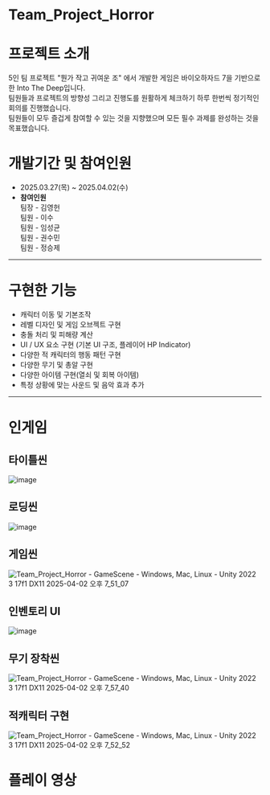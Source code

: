 # Team_Project_Horror

# 프로젝트 소개  
5인 팀 프로젝트 "뭔가 작고 귀여운 조" 에서 개발한 게임은 바이오하자드 7을 기반으로 한 Into The Deep입니다.  
팀원들과 프로젝트의 방향성 그리고 진행도를 원활하게 체크하기 하루 한번씩 정기적인 회의를 진행했습니다.  
팀원들이 모두 즐겁게 참여할 수 있는 것을 지향했으며 모든 필수 과제를 완성하는 것을 목표했습니다.
# 개발기간 및 참여인원  
- 2025.03.27(목)  ~ 2025.04.02(수)
- **참여인원**  
  팀장 - 김영헌  
  팀원 - 이수  
  팀원 - 임성균  
  팀원 - 권수민  
  팀원 - 정승제  
---
# 구현한 기능
- 캐릭터 이동 및 기본조작
- 레벨 디자인 및 게임 오브젝트 구현
- 충돌 처리 및 피해량 계산
- UI / UX 요소 구현 (기본 UI 구조, 플레이어 HP Indicator)
- 다양한 적 캐릭터의 행동 패턴 구현
- 다양한 무기 및 총알 구현
- 다양한 아이템 구현(열쇠 및 회복 아이템)
- 특정 상황에 맞는 사운드 및 음악 효과 추가
---
# 인게임
타이틀씬 
---
![image](https://github.com/user-attachments/assets/705032f0-4a02-4361-b10b-8ca3805282ae)

로딩씬  
---
![image](https://github.com/user-attachments/assets/6163d783-3c41-4426-8da3-f2ee87e3f1df)

게임씬   
---
![Team_Project_Horror - GameScene - Windows, Mac, Linux - Unity 2022 3 17f1 _DX11_ 2025-04-02 오후 7_51_07](https://github.com/user-attachments/assets/10f6081f-c1f6-4b31-8083-823f4a987721)

인벤토리 UI
---
![image](https://github.com/user-attachments/assets/1ee128d7-5b7d-41a7-a9d7-c7b3c808ad1c)

무기 장착씬
---
![Team_Project_Horror - GameScene - Windows, Mac, Linux - Unity 2022 3 17f1 _DX11_ 2025-04-02 오후 7_57_40](https://github.com/user-attachments/assets/3f409e74-e9bf-46f4-b8f3-2a1a4f730c5e)


적캐릭터 구현  
---
![Team_Project_Horror - GameScene - Windows, Mac, Linux - Unity 2022 3 17f1 _DX11_ 2025-04-02 오후 7_52_52](https://github.com/user-attachments/assets/96545fbd-71a3-4907-897f-007e2a765031)

# 플레이 영상  


